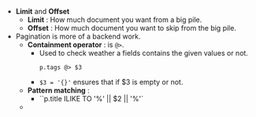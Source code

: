 - **Limit** and **Offset**
	- __Limit__ : How much document you want from a big pile.
	- __Offset__ : How much document you want to skip from the big pile.
- Pagination is more of a backend work.
	- **Containment operator** : is `@>`.
		- Used to check weather a fields contains the given values or not.
		  ```
		  p.tags @> $3 
		  ```
		- `$3 = '{}'` ensures that if $3 is empty or not.
	- **Pattern matching** :
		- ``p.title ILIKE TO '%' || $2 || '%'`
	-